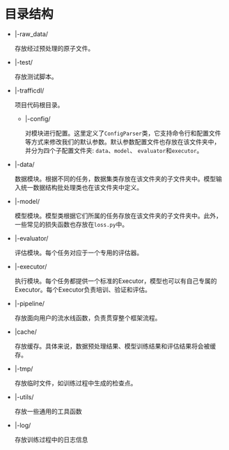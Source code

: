 # 目录结构

- |-raw_data/

  存放经过预处理的原子文件。

- |-test/

  存放测试脚本。

- |-trafficdl/

  项目代码根目录。

  - |-config/

    对模块进行配置。这里定义了`ConfigParser`类，它支持命令行和配置文件等方式来修改我们的默认参数。默认参数配置文件也存放在该文件夹中，并分为四个子配置文件夹: `data`、`model`、
  `evaluator`和`executor`。
  
- |-data/
  
  数据模块。根据不同的任务，数据集类存放在该文件夹的子文件夹中。模型输入统一数据结构批处理类也在该文件夹中定义。
  
- |-model/
  
  模型模块。模型类根据它们所属的任务存放在该文件夹的子文件夹中。此外，一些常见的损失函数也存放在`loss.py`中。
  
- |-evaluator/
  
  评估模块。每个任务对应于一个专用的评估器。
  
- |-executor/
  
  执行模块。每个任务都提供一个标准的Executor，模型也可以有自己专属的Executor。每个Executor负责培训、验证和评估。
  
- |-pipeline/
  
  存放面向用户的流水线函数，负责贯穿整个框架流程。
  
- |cache/
  
  存放缓存。具体来说，数据预处理结果、模型训练结果和评估结果将会被缓存。
  
- |-tmp/
  
  存放临时文件，如训练过程中生成的检查点。
  
- |-utils/
  
  存放一些通用的工具函数
  
- |-log/
  
  存放训练过程中的日志信息

